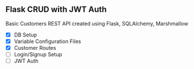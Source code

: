 ## Flask CRUD with JWT Auth

Basic Customers REST API created using Flask, SQLAlchemy, Marshmallow

- [x] DB Setup
- [x] Variable Configuration Files
- [x] Customer Routes
- [ ] Login/Signup Setup
- [ ] JWT Auth
